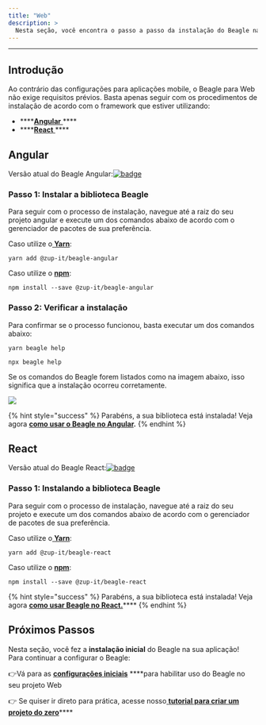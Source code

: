 ```yaml
---
title: "Web"
description: >
  Nesta seção, você encontra o passo a passo da instalação do Beagle na sua aplicação web, seja para Angular ou React.
---
```


---

## Introdução

Ao contrário das configurações para aplicações mobile, o Beagle para Web não exige requisitos prévios. Basta apenas seguir com os procedimentos de instalação de acordo com o framework que estiver utilizando: 

* \*\*\*\*[**Angular** ](web.md#angular)\*\*\*\*
* \*\*\*\*[**React** ](web.md#react)\*\*\*\*

## Angular

Versão atual do Beagle Angular:[![badge](https://img.shields.io/npm/v/@zup-it/beagle-angular?logo=Angular)](https://github.com/ZupIT/beagle-web-angular)

### Passo 1: Instalar a biblioteca Beagle

Para seguir com o processo de instalação, navegue até a raiz do seu projeto angular e execute um dos comandos abaixo de acordo com o gerenciador de pacotes de sua preferência.

Caso utilize o[ **Yarn**](https://yarnpkg.com/):

```text
yarn add @zup-it/beagle-angular
```

Caso utilize o [**npm**](https://www.npmjs.com/):

```text
npm install --save @zup-it/beagle-angular
```

### Passo 2: Verificar a instalação

Para confirmar se o processo funcionou, basta executar um dos comandos abaixo: 

```text
yarn beagle help
```

```text
npx beagle help
```

Se os comandos do Beagle forem listados como na imagem abaixo, isso significa que a instalação ocorreu corretamente.

![](../../.gitbook/assets/image%20%2814%29.png)

{% hint style="success" %}
Parabéns, a sua biblioteca está instalada! Veja agora [**como usar o Beagle no Angular**](../using-beagle/web/angular-como-usar.md)**.**
{% endhint %}

## React

Versão atual do Beagle React:[![badge](https://img.shields.io/npm/v/@zup-it/beagle-react?logo=React)](https://github.com/ZupIT/beagle-web-react)

### Passo 1: Instalando a biblioteca Beagle

Para seguir com o processo de instalação, navegue até a raiz do seu projeto e execute um dos comandos abaixo de acordo com o gerenciador de pacotes de sua preferência.

Caso utilize o[ **Yarn**](https://yarnpkg.com/):

```text
yarn add @zup-it/beagle-react
```

Caso utilize o [**npm**](https://www.npmjs.com/):

```text
npm install --save @zup-it/beagle-react
```

{% hint style="success" %}
Parabéns, a sua biblioteca está instalada! Veja agora [**como usar Beagle no React.**](../using-beagle/web/react-como-usar.md)\*\*\*\*
{% endhint %}

## Próximos Passos

Nesta seção, você fez a **instalação inicial** do Beagle na sua aplicação!  
Para continuar a configurar o Beagle:

👉Vá para as [**configurações iniciais**](../using-beagle/web/) ****para habilitar uso do Beagle no seu projeto Web

👉 Se quiser ir direto para prática, acesse nosso[ **tutorial para criar um projeto do zero**](../new-project/case-web.md)\*\*\*\*
